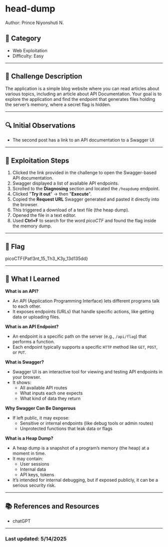 # head-dump
Author:  Prince Niyonshuti N.


## 📂 Category
- Web Exploitation  
- Difficulty: Easy  

---

## 🧩 Challenge Description
The application is a simple blog website where you can read articles about various topics, including an article about API Documentation. Your goal is to explore the application and find the endpoint that generates files holding the server’s memory, where a secret flag is hidden.

---

## 🔍 Initial Observations
- The second post has a link to an API documentation to a Swagger UI

---

## 🧪 Exploitation Steps

1. Clicked the link provided in the challenge to open the Swagger-based API documentation.
2. Swagger displayed a list of available API endpoints.
3. Scrolled to the **Diagnosing** section and located the `/heapdump` endpoint.
4. Clicked "**Try it out**" → then "**Execute**".
5. Copied the **Request URL** Swagger generated and pasted it directly into the browser.
6. This triggered a download of a text file (the heap dump).
7. Opened the file in a text editor.
8. Used **Ctrl+F** to search for the word *picoCTF* and found the flag inside the memory dump.

---

## 🏁 Flag

picoCTF{Pat!3nt_15_Th3_K3y_13d135dd}

---

## 🧠 What I Learned

**What is an API?**
- An API (Application Programming Interface) lets different programs talk to each other.
- It exposes endpoints (URLs) that handle specific actions, like getting data or uploading files.


**What is an API Endpoint?**
- An endpoint is a specific path on the server (e.g., `/api/flag`) that performs a function.
- Each endpoint typically supports a specific `HTTP` method like `GET`, `POST`, or `PUT`.


**What is Swagger?**
- Swagger UI is an interactive tool for viewing and testing API endpoints in your browser.
- It shows:
    - All available API routes
    - What inputs each one expects
    - What kind of data they return


**Why Swagger Can Be Dangerous**
- If left public, it may expose:
    - Sensitive or internal endpoints (like debug tools or admin routes)
    - Unprotected functions that leak data or flags


**What is a Heap Dump?**
- A heap dump is a snapshot of a program’s memory (the heap) at a moment in time.
- It may contain:
    - User sessions
    - Internal data
    - API keys, tokens
- It’s intended for internal debugging, but if exposed publicly, it can be a serious security risk.

---
## 📚 References and Resources

- chatGPT

---
### Last updated: 5/14/2025